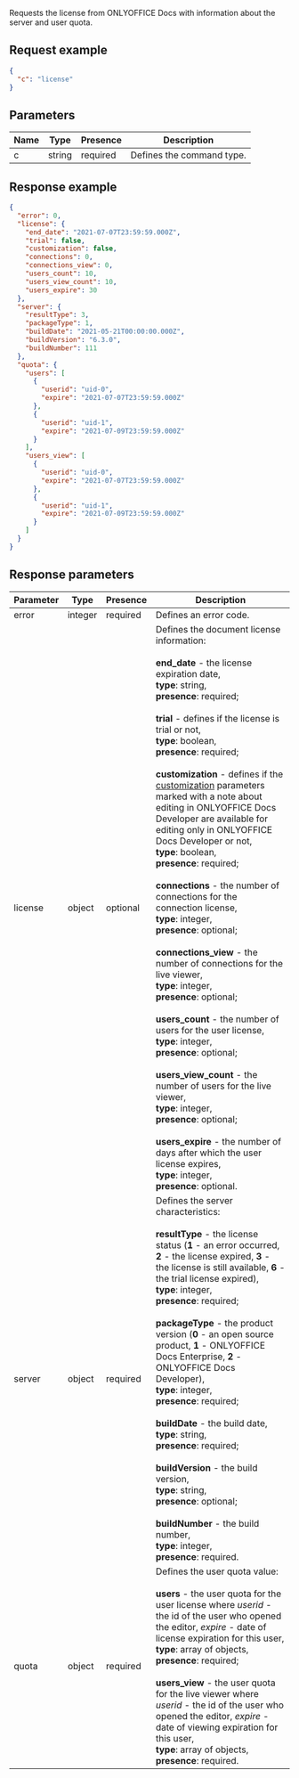 Requests the license from ONLYOFFICE Docs with information about the server and user quota.

## Request example

``` json
{
  "c": "license"
}
```

## Parameters

| Name | Type   | Presence | Description               |
| ---- | ------ | -------- | ------------------------- |
| c    | string | required | Defines the command type. |

## Response example

``` json
{
  "error": 0,
  "license": {
    "end_date": "2021-07-07T23:59:59.000Z",
    "trial": false,
    "customization": false,
    "connections": 0,
    "connections_view": 0,
    "users_count": 10,
    "users_view_count": 10,
    "users_expire": 30
  },
  "server": {
    "resultType": 3,
    "packageType": 1,
    "buildDate": "2021-05-21T00:00:00.000Z",
    "buildVersion": "6.3.0",
    "buildNumber": 111
  },
  "quota": {
    "users": [
      {
        "userid": "uid-0",
        "expire": "2021-07-07T23:59:59.000Z"
      },
      {
        "userid": "uid-1",
        "expire": "2021-07-09T23:59:59.000Z"
      }
    ],
    "users_view": [
      {
        "userid": "uid-0",
        "expire": "2021-07-07T23:59:59.000Z"
      },
      {
        "userid": "uid-1",
        "expire": "2021-07-09T23:59:59.000Z"
      }
    ]
  }
}
```

## Response parameters

| Parameter | Type    | Presence | Description                                                                                                                                                                                                                                                                                                                                                                                                                                                                                                                                                                                                                                                                                                                                                                                                                                                                                                                                                                                                                                                                                                                                                                                  |
| --------- | ------- | -------- | -------------------------------------------------------------------------------------------------------------------------------------------------------------------------------------------------------------------------------------------------------------------------------------------------------------------------------------------------------------------------------------------------------------------------------------------------------------------------------------------------------------------------------------------------------------------------------------------------------------------------------------------------------------------------------------------------------------------------------------------------------------------------------------------------------------------------------------------------------------------------------------------------------------------------------------------------------------------------------------------------------------------------------------------------------------------------------------------------------------------------------------------------------------------------------------------- |
| error     | integer | required | Defines an error code.                                                                                                                                                                                                                                                                                                                                                                                                                                                                                                                                                                                                                                                                                                                                                                                                                                                                                                                                                                                                                                                                                                                                                                       |
| license   | object  | optional | Defines the document license information:<br /><br />**end\_date** - the license expiration date,<br />**type**: string,<br />**presence**: required;<br /><br />**trial** - defines if the license is trial or not,<br />**type**: boolean,<br />**presence**: required;<br /><br />**customization** - defines if the [customization](../../usage-api/config/editor/customization/customization%20-%20Standard%20branding.md#customer) parameters marked with a note about editing in ONLYOFFICE Docs Developer are available for editing only in ONLYOFFICE Docs Developer or not,<br />**type**: boolean,<br />**presence**: required;<br /><br />**connections** - the number of connections for the connection license,<br />**type**: integer,<br />**presence**: optional;<br /><br />**connections\_view** - the number of connections for the live viewer,<br />**type**: integer,<br />**presence**: optional;<br /><br />**users\_count** - the number of users for the user license,<br />**type**: integer,<br />**presence**: optional;<br /><br />**users\_view\_count** - the number of users for the live viewer,<br />**type**: integer,<br />**presence**: optional;<br /><br />**users\_expire** - the number of days after which the user license expires,<br />**type**: integer,<br />**presence**: optional. |
| server    | object  | required | Defines the server characteristics:<br /><br />**resultType** - the license status (**1** - an error occurred, **2** - the license expired, **3** - the license is still available, **6** - the trial license expired),<br />**type**: integer,<br />**presence**: required;<br /><br />**packageType** - the product version (**0** - an open source product, **1** - ONLYOFFICE Docs Enterprise, **2** - ONLYOFFICE Docs Developer),<br />**type**: integer,<br />**presence**: required;<br /><br />**buildDate** - the build date,<br />**type**: string,<br />**presence**: required;<br /><br />**buildVersion** - the build version,<br />**type**: string,<br />**presence**: optional;<br /><br />**buildNumber** - the build number,<br />**type**: integer,<br />**presence**: required.                                                                                                                                                                                                                                                                                                                                                                                                                                          |
| quota     | object  | required | Defines the user quota value:<br /><br />**users** - the user quota for the user license where *userid* - the id of the user who opened the editor, *expire* - date of license expiration for this user,<br />**type**: array of objects,<br />**presence**: required;<br /><br />**users\_view** - the user quota for the live viewer where *userid* - the id of the user who opened the editor, *expire* - date of viewing expiration for this user,<br />**type**: array of objects,<br />**presence**: required.                                                                                                                                                                                                                                                                                                                                                                                                                                                                                                                                                                                                                                                                                         |
